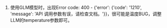 1. 使用GLM模型时，出现Error code: 400 - {'error': {'code': '1210', 'message': 'API 调用参数有误，请检查文档。'}}，很可能是温度BUG，调整LLM的temperature参数即可。
